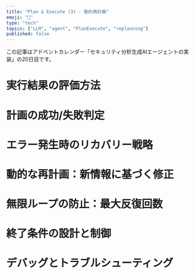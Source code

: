 ```yaml
---
title: "Plan & Execute (3) - 動的再計画"
emoji: "🔄"
type: "tech"
topics: ["LLM", "agent", "PlanExecute", "replanning"]
published: false
---
```


この記事はアドベントカレンダー「セキュリティ分析生成AIエージェントの実装」の20日目です。

# 実行結果の評価方法

# 計画の成功/失敗判定

# エラー発生時のリカバリー戦略

# 動的な再計画：新情報に基づく修正

# 無限ループの防止：最大反復回数

# 終了条件の設計と制御

# デバッグとトラブルシューティング
